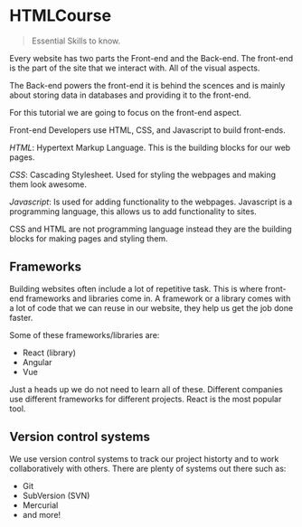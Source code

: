 # HTMLCourse

> Essential Skills to know.

Every website has two parts the Front-end and the Back-end. The front-end is the part of the site that we interact with. All of the visual aspects.

The Back-end powers the front-end it is behind the scences and is mainly about
storing data in databases and providing it to the front-end.

For this tutorial we are going to focus on the front-end aspect.

Front-end Developers use HTML, CSS, and Javascript to build front-ends.

_HTML_: Hypertext Markup Language.
This is the building blocks for our web pages.

_CSS_: Cascading Stylesheet.
Used for styling the webpages and making them look awesome.

_Javascript_: Is used for adding functionality to the webpages. Javascript is a programming language, this allows us to add functionality to sites.

CSS and HTML are not programming language instead they are the building blocks for making pages and styling them.

## Frameworks

Building websites often include a lot of repetitive task. This is where front-end frameworks and libraries come in. A framework or a library comes with a lot of code that we can reuse in our website, they help us get the job done faster.

Some of these frameworks/libraries are:

- React (library)
- Angular
- Vue

Just a heads up we do not need to learn all of these. Different companies use different frameworks for different projects. React is the most popular tool.

## Version control systems

We use version control systems to track our project historty and to work collaboratively with others. There are plenty of systems out there such as:

- Git
- SubVersion (SVN)
- Mercurial
- and more!
